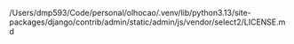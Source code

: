 /Users/dmp593/Code/personal/olhocao/.venv/lib/python3.13/site-packages/django/contrib/admin/static/admin/js/vendor/select2/LICENSE.md